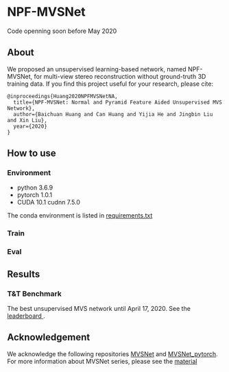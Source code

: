 # NPF-MVSNet
Code openning soon before May 2020

## About
We proposed an unsupervised learning-based network, named NPF-MVSNet, for multi-view stereo reconstruction without ground-truth 3D training data. If you find this project useful for your research, please cite:
```
@inproceedings{Huang2020NPFMVSNetNA,
  title={NPF-MVSNet: Normal and Pyramid Feature Aided Unsupervised MVS Network},
  author={Baichuan Huang and Can Huang and Yijia He and Jingbin Liu and Xin Liu},
  year={2020}
}
```

## How to use
### Environment
- python 3.6.9
- pytorch 1.0.1
- CUDA 10.1 cudnn 7.5.0

The conda environment is listed in [requirements.txt](https://github.com/whubaichuan/NPF-MVSNet/blob/master/requirements.txt)

### Train

### Eval

## Results

### T&T Benchmark
The best unsupervised MVS network until April 17, 2020. See the [leaderboard ](https://www.tanksandtemples.org/details/853/). 

## Acknowledgement
We acknowledge the following repositories [MVSNet](https://github.com/YoYo000/MVSNet) and [MVSNet_pytorch](https://github.com/xy-guo/MVSNet_pytorch). For more information about MVSNet series, please see the [material](https://mp.weixin.qq.com/s/fnKU4dkYvBEU913Vanj54Q)
